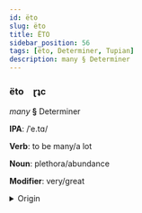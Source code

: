 ```yaml
---
id: ëto
slug: ëto
title: ËTO
sidebar_position: 56
tags: [ëto, Determiner, Tupian]
description: many § Determiner
---
```


### ëto&emsp;<span kind="abugida">ɽʇc</span>

*many* **§** Determiner

**IPA**: /ˈe.tɑ/

**Verb**: to be many/a lot

**Noun**: plethora/abundance

**Modifier**: very/great

<details>
    <summary>Origin</summary>
    Paraguayan Guarani eta [eta]<br/>
    <em>Tupian Language Family</em>
</details>